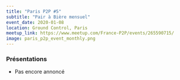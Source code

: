 ```yaml
---
title: "Paris P2P #5"
subtitle: "Pair à Bière mensuel"
event_date: 2020-01-08
location: Ground Control, Paris
meetup_link: https://www.meetup.com/France-P2P/events/265590715/
image: paris_p2p_event_monthly.png
---
```


### <i class="far fa-presentation"></i> Présentations

* Pas encore annoncé
